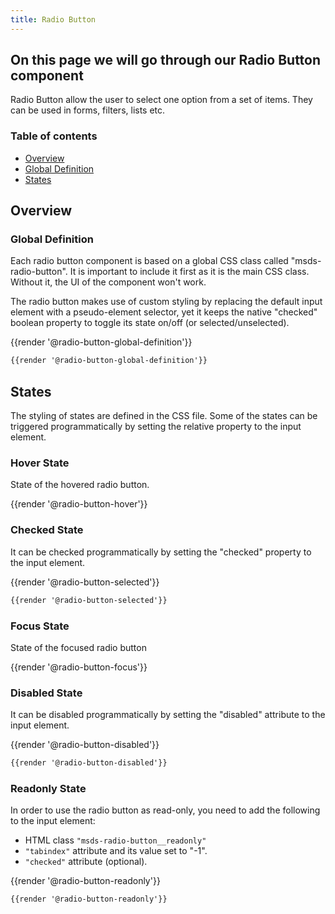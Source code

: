 ```yaml
---
title: Radio Button 
---
```

## On this page we will go through our Radio Button component 

Radio Button allow the user to select one option from a set of items.
They can be used in forms, filters, lists etc.

### Table of contents
<div class="row">
    <div class="col-4">
        <ul class="document__unordered-list">
             <li class="document__unordered-list-item">
                 <a class="msds-link" href="#overview">Overview</a>
             </li>
             <li class="document__unordered-list-item">
                 <a class="msds-link" href="#global-definition">Global Definition</a>
             </li>
             <li class="document__unordered-list-item">
                 <a class="msds-link" href="#states">States</a>
             </li>
         </ul>    
    </div>    
</div>

## Overview
### Global Definition
Each radio button component is based on a global CSS class called "msds-radio-button". It is important to include it first as it is the main CSS class. Without it, the UI of the component won't work.

The radio button makes use of custom styling by replacing the default input element with a pseudo-element selector, yet it keeps the native "checked" boolean property to toggle its state on/off (or selected/unselected).

<div class="element-preview">
  <div class="element-preview__inner">{{render '@radio-button-global-definition'}}</div>
</div>

```html
{{render '@radio-button-global-definition'}}
```


## States
The styling of states are defined in the CSS file. Some of the states can be triggered programmatically by setting the relative property to the input element. 

### Hover State

State of the hovered radio button.
<div class="element-preview">
  <div class="element-preview__inner">{{render '@radio-button-hover'}}</div>
</div>

### Checked State

It can be checked programmatically by setting the "checked" property to the input element.
<div class="element-preview">
  <div class="element-preview__inner">{{render '@radio-button-selected'}}</div>
</div>

```html
{{render '@radio-button-selected'}}
```

### Focus State

State of the focused radio button
<div class="element-preview">
  <div class="element-preview__inner">{{render '@radio-button-focus'}}</div>
</div>


### Disabled State

It can be disabled programmatically by setting the "disabled" attribute to the input element.
<div class="element-preview">
  <div class="element-preview__inner">{{render '@radio-button-disabled'}}</div>
</div>

```html
{{render '@radio-button-disabled'}}
```

### Readonly State

In order to use the radio button as read-only, you need to add the following to the input element:
- HTML class <code>"msds-radio-button__readonly"</code>
- <code>"tabindex"</code> attribute and its value set to "-1".
- <code>"checked"</code> attribute (optional).

<div class="element-preview">
  <div class="element-preview__inner">{{render '@radio-button-readonly'}}</div>
</div>

```html
{{render '@radio-button-readonly'}}
```